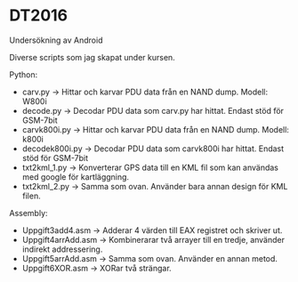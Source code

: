 # DT2016
Undersökning av Android

Diverse scripts som jag skapat under kursen.

Python:
 - carv.py -> Hittar och karvar PDU data från en NAND dump. Modell: W800i
 - decode.py -> Decodar PDU data som carv.py har hittat. Endast stöd för GSM-7bit
 - carvk800i.py -> Hittar och karvar PDU data från en NAND dump. Modell: k800i
 - decodek800i.py -> Decodar PDU data som carvk800i har hittat. Endast stöd för GSM-7bit
 - txt2kml_1.py -> Konverterar GPS data till en KML fil som kan användas med google för kartläggning.
 - txt2kml_2.py -> Samma som ovan. Använder bara annan design för KML filen.
 
Assembly:
 - Uppgift3add4.asm -> Adderar 4 värden till EAX registret och skriver ut.
 - Uppgift4arrAdd.asm -> Kombinerarar två arrayer till en tredje, använder indirekt addressering.
 - Uppgift5arrAdd.asm -> Samma som ovan. Använder en annan metod.
 - Uppgift6XOR.asm -> XORar två strängar.
